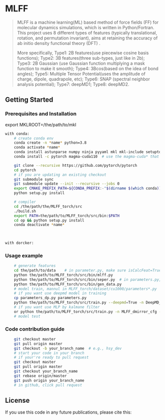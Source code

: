 # MLFF

> MLFF is a machine learning(ML) based method of force fields (FF) for molecular dynamics simulations, which is written in Python/Fortran.  This project uses 8 different types of features (typically translational, rotation, and permutation invariant), aims at retaining the accuracy of ab initio density functional theory (DFT) . 
>
>  More specifically, Type1: 2B features(use piecewise cosine basis functions); Type2: 3B features(three sub-types, just like in 2b); Type3: 2B Gaussian (use Gaussian function multiplying a mask function to make it smooth); Type4: 3Bcos(based on the idea of bond angles); Type5: Multiple Tensor Potential(uses the amplitude of charge, dipole, quadrapole, etc); Type6: SNAP (spectral neighbor analysis potential); Type7: deepMD1; Type8: deepMD2.

## Getting Started

### Prerequisites  and  Installation

export MKLROOT=/the/path/to/mkl

```sh
with conda:
	# create conda env
	conda create -n *name* python=3.8
	conda activate *name*
	conda install astunparse numpy ninja pyyaml mkl mkl-include setuptools cmake cffi typing_extensions future six requests dataclasses
	conda install -c pytorch magma-cuda110  # use the magma-cuda* that matches your CUDA version

	git clone --recursive https://github.com/pytorch/pytorch
	cd pytorch
	# if you are updating an existing checkout
	git submodule sync
	git submodule update --init --recursive --jobs 0
	export CMAKE_PREFIX_PATH=${CONDA_PREFIX:-"$(dirname $(which conda))/../"}
	python setup.py install

	# compiler
	cd /the/path/the/MLFF_torch/src
	./build.sh
    export PATH=the/path/to/MLFF_torch/src/bin:$PATH
	cd op && python setup.py install
    conda deactivate *name*
    
    
```

```sh
with dorcker:

```

### Usage example 
```sh
	# generate features
	cd the/path/to/data    # in parameter.py, make sure isCalcFeat=True && isFitVdw=False
	python the/path/to/MLFF_torch/src/bin/mlff.py
	python the/path/to/MLFF_torch/src/bin/seper.py  # in parameters.py, test_ratio = 0.2 for default
	python the/path/to/MLFF_torch/src/bin/gen_data.py
	# model train, mannul in MLFF_torch/dataset/cu1000/parameters*.py
	# if you want use deepmd model in training
	cp parameters_dp.py parameters.py
	python the/path/to/MLFF_torch/src/train.py --deepmd=True -n DeepMD_cfg_dp -s record
	# if you want use MLP by kalmane filter
	or python the/path/to/MLFF_torch/src/train.py -n MLFF_dmirror_cfg -s record 
	# model test
```

### Code contribution guide
```sh
	git checkout master
	git pull origin master
	git checkout -b your_branch_name  # e.g., hsy_dev
	# start your code in your branch
	# if your're ready to pull request
	git checkout master
	git pull origin master
	git checkout your_branch_name
	git rebase origin/master
	git push origin your_branch_name
	# in github, click pull request
```

## License 

If you use this code in any future publications, please cite this:
